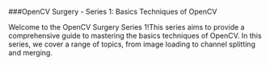 ###OpenCV Surgery - Series 1: Basics Techniques of OpenCV

Welcome to the OpenCV Surgery Series 1!This series aims to provide a comprehensive guide to mastering the basics techniques of OpenCV. In this series, we cover a range of topics, from image loading to channel splitting and merging.
